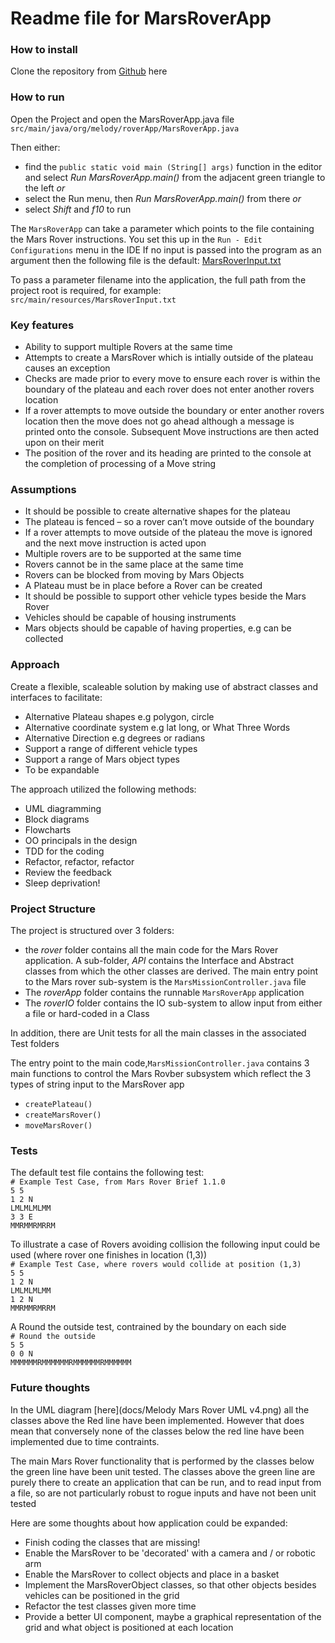 # Readme file for MarsRoverApp

### How to install
Clone the repository from [Github](https://github.com/adeyatz/melody-mars-rover-app.git) here

### How to run
Open the Project and open the MarsRoverApp.java file `src/main/java/org/melody/roverApp/MarsRoverApp.java`

Then either:
+ find the `public static void main (String[] args)` function in the editor and select _Run MarsRoverApp.main()_ from the 
adjacent green triangle to the left _or_
+ select the Run menu, then _Run MarsRoverApp.main()_ from there _or_
+ select _Shift_ and _f10_ to run

The `MarsRoverApp` can take a parameter which points to the file containing the Mars Rover instructions. You set this up in the
`Run - Edit Configurations` menu in the IDE
If no input is passed into the program as an argument then the following file is the default:
[MarsRoverInput.txt](src/main/resources/MarsRoverInput.txt)

To pass a parameter filename into the application, the full path from the project root is required, for example:
`src/main/resources/MarsRoverInput.txt`


### Key features

+ Ability to support multiple Rovers at the same time
+ Attempts to create a MarsRover which is intially outside of the plateau causes an exception
+ Checks are made prior to every move to ensure each rover is within the boundary of the plateau and each rover does not enter another rovers location
+ If a rover attempts to move outside the boundary or enter another rovers location then the move does not go ahead although a message
is printed onto the console. Subsequent Move instructions are then acted upon on their merit
+ The position of the rover and its heading are printed to the console at the completion of processing of a Move string




### Assumptions
+ It should be possible to create alternative shapes for the plateau
+ The plateau is fenced – so a rover can’t move outside of the boundary
+ If a rover attempts to move outside of the plateau the move is ignored and the next move instruction is acted upon
+ Multiple rovers are to be supported at the same time
+ Rovers cannot be in the same place at the same time
+ Rovers can be blocked from moving by Mars Objects
+ A Plateau must be in place before a Rover can be created
+ It should be possible to support other vehicle types beside the Mars Rover
+ Vehicles should be capable of housing instruments
+ Mars objects should be capable of having properties, e.g  can be collected

### Approach 
Create a flexible, scaleable solution by making use of abstract classes and interfaces to facilitate:
+ Alternative Plateau shapes e.g polygon, circle
+ Alternative coordinate system e.g lat long, or What Three Words
+ Alternative Direction e.g degrees or radians
+ Support a range of different vehicle types
+ Support a range of Mars object types
+ To be expandable

The approach utilized the following methods:
+ UML diagramming
+ Block diagrams
+ Flowcharts
+ OO principals in the design
+ TDD for the coding
+ Refactor, refactor, refactor
+ Review the feedback
+ Sleep deprivation!


### Project Structure
The project is structured over 3 folders:
+ the _rover_ folder contains all the main code for the Mars Rover application. A sub-folder, _API_ contains the
  Interface and Abstract classes from which the other classes are derived. The main entry point to the Mars rover sub-system is
  the `MarsMissionController.java` file
+ The _roverApp_ folder contains the runnable `MarsRoverApp` application
+ The _roverIO_ folder contains the IO sub-system to allow input from either a file or hard-coded in a Class

In addition, there are Unit tests for all the main classes in the associated Test folders


The entry point to the main code,`MarsMissionController.java` contains 3 main functions to control the Mars Rovber subsystem
which reflect the 3 types of string input to the MarsRover app

+ `createPlateau()`
+ `createMarsRover()`
+ `moveMarsRover()`

### Tests
The default test file contains the following test:  
`# Example Test Case, from Mars Rover Brief 1.1.0`   
`5 5`  
`1 2 N`  
`LMLMLMLMM`   
`3 3 E`  
`MMRMMRMRRM`

To illustrate a case of Rovers avoiding collision the following input could be used (where rover one finishes in location (1,3))  
`# Example Test Case, where rovers would collide at position (1,3)`  
`5 5`  
`1 2 N`  
`LMLMLMLMM`   
`1 2 N`  
`MMRMMRMRRM`

A Round the outside test, contrained by the boundary on each side  
`# Round the outside`  
`5 5`  
`0 0 N`  
`MMMMMMRMMMMMMRMMMMMMRMMMMMM`  


### Future thoughts
In the UML diagram [here](docs/Melody Mars Rover UML v4.png) all the classes above the Red line have been implemented. However 
that does mean that conversely none of the classes below the red line have been implemented due to time contraints.


The main Mars Rover functionality that is performed by the classes below the green 
line have been unit tested. The classes above the green line are purely there to create an 
application that
can be run, and to read input from a file, so are not particularly robust to rogue inputs and have not been unit tested

Here are some thoughts about how application could be expanded:
+ Finish coding the classes that are missing!
+ Enable the MarsRover to be 'decorated' with a camera and / or robotic arm
+ Enable the MarsRover to collect objects and place in a basket
+ Implement the MarsRoverObject classes, so that other objects besides vehicles can be positioned in the grid
+ Refactor the test classes given more time
+ Provide a better UI component, maybe a graphical representation of the grid and what object is positioned at each location 




